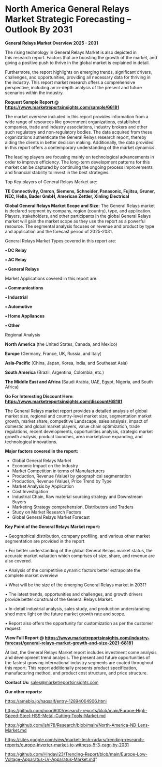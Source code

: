 # North America General Relays Market Strategic Forecasting – Outlook By 2031

<Strong> General Relays Market Overview 2025 - 2031</strong>

The rising technology in General Relays Market is also depicted in this research report. Factors that are boosting the growth of the market, and giving a positive push to thrive in the global market is explained in detail.

Furthermore, the report highlights on emerging trends, significant drivers, challenges, and opportunities, providing all necessary data for thriving in the industry. This report market research offers a comprehensive perspective, including an in-depth analysis of the present and future scenarios within the industry.

<strong>Request Sample Report @ <a href=https://www.marketreportsinsights.com/sample/68181>https://www.marketreportsinsights.com/sample/68181</a></strong>

The market overview included in this report provides information from a wide range of resources like government organizations, established companies, trade and industry associations, industry brokers and other such regulatory and non-regulatory bodies. The data acquired from these organizations authenticate the General Relays research report, thereby aiding the clients in better decision making. Additionally, the data provided in this report offers a contemporary understanding of the market dynamics.

The leading players are focusing mainly on technological advancements in order to improve efficiency. The long-term development patterns for this market can be captured by continuing the ongoing process improvements and financial stability to invest in the best strategies.

Top Key players of General Relays Market are:

<strong>TE Connectivity, Omron, Siemens, Schneider, Panasonic, Fujitsu, Gruner, NEC, Hella, Bader GmbH, American Zettler, Xinling Electrical</strong>

<strong><b>Global General Relays Market Scope and Size:</b></strong>
The General Relays market is declared segment by company, region (country), type, and application. Players, stakeholders, and other participants in the global General Relays market will gain the market scope as they use the report as a powerful resource. The segmental analysis focuses on revenue and product by type and application and the forecast period of 2025-2031.

General Relays Market Types covered in this report are:

<strong>• DC Relay

• AC Relay

• General Relays</strong>

Market Applications covered in this report are:

<strong>• Communications

• Industrial

• Automotive

• Home Appliances

• Other</strong> 

Regional Analysis

<strong>North America</strong> (the United States, Canada, and Mexico)

<strong>Europe</strong> (Germany, France, UK, Russia, and Italy)

<strong>Asia-Pacific</strong> (China, Japan, Korea, India, and Southeast Asia)

<strong>South America</strong> (Brazil, Argentina, Colombia, etc.)

<strong>The Middle East and Africa</strong> (Saudi Arabia, UAE, Egypt, Nigeria, and South Africa)

<strong>Go For Interesting Discount Here: <a href=https://www.marketreportsinsights.com/discount/68181>https://www.marketreportsinsights.com/discount/68181</a></strong>

The General Relays market report provides a detailed analysis of global market size, regional and country-level market size, segmentation market growth, market share, competitive Landscape, sales analysis, impact of domestic and global market players, value chain optimization, trade regulations, recent developments, opportunities analysis, strategic market growth analysis, product launches, area marketplace expanding, and technological innovations.

<strong><b>Major factors covered in the report:</b></strong>
<ul>
  <li>Global General Relays Market </li>
  <li>Economic Impact on the Industry</li>
  <li>Market Competition in terms of Manufacturers</li>
  <li>Production, Revenue (Value) by geographical segmentation</li>
  <li>Production, Revenue (Value), Price Trend by Type</li>
  <li>Market Analysis by Application</li>
  <li>Cost Investigation</li>
  <li>Industrial Chain, Raw material sourcing strategy and Downstream Buyers</li>
  <li>Marketing Strategy comprehension, Distributors and Traders</li>
  <li>Study on Market Research Factors</li>
  <li>Global General Relays Market Forecast</li>
</ul>

<strong><b>Key Point of the General Relays Market report:</b></strong>

• Geographical distribution, company profiling, and various other market segmentation are provided in the report.

• For better understanding of the global General Relays market status, the accurate market valuation which comprises of size, share, and revenue are also covered.

• Analysis of the competitive dynamic factors better extrapolate the complete market overview

• What will be the size of the emerging General Relays market in 2031?

• The latest trends, opportunities and challenges, and growth drivers provide better construal of the General Relays Market.

• In-detail industrial analysis, sales study, and production understanding shed more light on the future market growth rate and scope.

• Report also offers the opportunity for customization as per the customer request.

<strong><b>View Full Report @ <a href=https://www.marketreportsinsights.com/industry-forecast/general-relays-market-growth-and-size-2021-68181>https://www.marketreportsinsights.com/industry-forecast/general-relays-market-growth-and-size-2021-68181</a></b></strong>


At last, the General Relays Market report includes investment come analysis and development trend analysis. The present and future opportunities of the fastest growing international industry segments are coated throughout this report. This report additionally presents product specification, manufacturing method, and product cost structure, and price structure.

<strong>Contact Us:</strong>
sales@marketreportsinsights.com

<strong>Our other reports:</strong>

<a href=https://ameblo.jp/haqsaif/entry-12894004906.html>https://ameblo.jp/haqsaif/entry-12894004906.html</a>

<a href=https://github.com/noori900/research-reports/blob/main/Europe-High-Speed-Steel-HSS-Metal-Cutting-Tools-Market.md>https://github.com/noori900/research-reports/blob/main/Europe-High-Speed-Steel-HSS-Metal-Cutting-Tools-Market.md</a>

<a href=https://github.com/Ishi78/Research/blob/main/North-America-NB-Lens-Market.md>https://github.com/Ishi78/Research/blob/main/North-America-NB-Lens-Market.md</a>

<a href=https://sites.google.com/view/market-tech-radars/trending-research-reports/europe-inverter-market-to-witness-5-3-cagr-by-2031>https://sites.google.com/view/market-tech-radars/trending-research-reports/europe-inverter-market-to-witness-5-3-cagr-by-2031</a>

<a href=https://github.com/Hindavi23/Trending-Report/blob/main/Europe-Low-Voltage-Apparatus-LV-Apparatus-Market.md>https://github.com/Hindavi23/Trending-Report/blob/main/Europe-Low-Voltage-Apparatus-LV-Apparatus-Market.md</a>"
